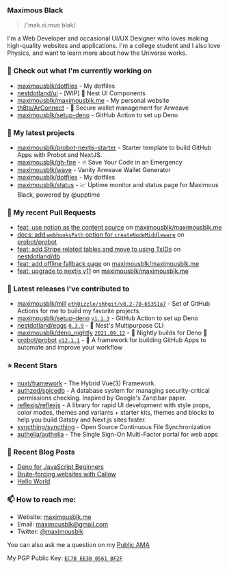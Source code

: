 ### Maximous Black

> /'mak.si.mus blak/

I'm a Web Developer and occasional UI/UX Designer who loves making high-quality websites and applications. I'm a college
student and I also love Physics, and want to learn more about how the Universe works.

### 👷 Check out what I'm currently working on

- [maximousblk/dotfiles](https://github.com/maximousblk/dotfiles) - My dotfiles
- [nestdotland/ui](https://github.com/nestdotland/ui) - [WIP] 💄 Nest UI Components
- [maximousblk/maximousblk.me](https://github.com/maximousblk/maximousblk.me) - My personal website
- [th8ta/ArConnect](https://github.com/th8ta/ArConnect) - 🦔 Secure wallet management for Arweave
- [maximousblk/setup-deno](https://github.com/maximousblk/setup-deno) - GitHub Action to set up Deno

### 🌱 My latest projects

- [maximousblk/probot-nextjs-starter](https://github.com/maximousblk/probot-nextjs-starter) - Starter template to build GitHub Apps with Probot and NextJS.
- [maximousblk/gh-fire](https://github.com/maximousblk/gh-fire) - 🔥 Save Your Code in an Emergency
- [maximousblk/wave](https://github.com/maximousblk/wave) - Vanity Arweave Wallet Generator
- [maximousblk/dotfiles](https://github.com/maximousblk/dotfiles) - My dotfiles
- [maximousblk/status](https://github.com/maximousblk/status) - 📈 Uptime monitor and status page for Maximous Black, powered by @upptime

### 🔨 My recent Pull Requests

- [feat: use notion as the content source](https://github.com/maximousblk/maximousblk.me/pull/241) on [maximousblk/maximousblk.me](https://github.com/maximousblk/maximousblk.me)
- [docs: add `webhooksPath` option for `createNodeMiddleware`](https://github.com/probot/probot/pull/1588) on [probot/probot](https://github.com/probot/probot)
- [feat: add Stripe related tables and move to using TxIDs](https://github.com/nestdotland/db/pull/11) on [nestdotland/db](https://github.com/nestdotland/db)
- [feat: add offline fallback page](https://github.com/maximousblk/maximousblk.me/pull/182) on [maximousblk/maximousblk.me](https://github.com/maximousblk/maximousblk.me)
- [feat: upgrade to nextjs v11](https://github.com/maximousblk/maximousblk.me/pull/123) on [maximousblk/maximousblk.me](https://github.com/maximousblk/maximousblk.me)

### 🔭 Latest releases I've contributed to

- [maximousblk/mill](https://github.com/maximousblk/mill) [`eth0izzle/shhgit/v0.2-70-65351a7`](https://github.com/maximousblk/mill/releases/tag/eth0izzle%2Fshhgit%2Fv0.2-70-65351a7) - Set of GitHub Actions for me to build my favorite projects.
- [maximousblk/setup-deno](https://github.com/maximousblk/setup-deno) [`v1.1.3`](https://github.com/maximousblk/setup-deno/releases/tag/v1.1.3) - GitHub Action to set up Deno
- [nestdotland/eggs](https://github.com/nestdotland/eggs) [`0.3.9`](https://github.com/nestdotland/eggs/releases/tag/0.3.9) - 🥚 Nest&#39;s Multipurpose CLI
- [maximousblk/deno_nightly](https://github.com/maximousblk/deno_nightly) [`2021.09.12`](https://github.com/maximousblk/deno_nightly/releases/tag/2021.09.12) - 🌙 Nightly builds for Deno 🦕
- [probot/probot](https://github.com/probot/probot) [`v12.1.1`](https://github.com/probot/probot/releases/tag/v12.1.1) - 🤖 A framework for building GitHub Apps to automate and improve your workflow

### ⭐ Recent Stars

- [nuxt/framework](https://github.com/nuxt/framework) - The Hybrid Vue(3) Framework.
- [authzed/spicedb](https://github.com/authzed/spicedb) - A database system for managing security-critical permissions checking. Inspired by Google&#39;s Zanzibar paper.
- [reflexjs/reflexjs](https://github.com/reflexjs/reflexjs) - A library for rapid UI development with style props, color modes, themes and variants &#43; starter kits, themes and blocks to help you build Gatsby and Next.js sites faster.
- [syncthing/syncthing](https://github.com/syncthing/syncthing) - Open Source Continuous File Synchronization
- [authelia/authelia](https://github.com/authelia/authelia) - The Single Sign-On Multi-Factor portal for web apps

### 📰 Recent Blog Posts

- [Deno for JavaScript Beginners](https://maximousblk.me/posts/deno-for-javascript-beginners)
- [Brute-forcing websites with Callow](https://maximousblk.me/posts/callow-bruteforce-tool)
- [Hello World](https://maximousblk.me/posts/hello-world)

### 📫 How to reach me:

- Website: [maximousblk.me](https://maximousblk.me/)
- Email: [maximousblk@gmail.com](mailto:maximousblk@gmail.com)
- Twitter: [@maximousblk](https://twitter.com/maximousblk)

You can also ask me a question on my [Public AMA](https://github.com/maximousblk/maximousblk/discussions/new?category=ama)

My PGP Public Key: [`EC7B EE3B 0561 BF2F`](https://keybase.io/maximousblk/pgp_keys.asc)
